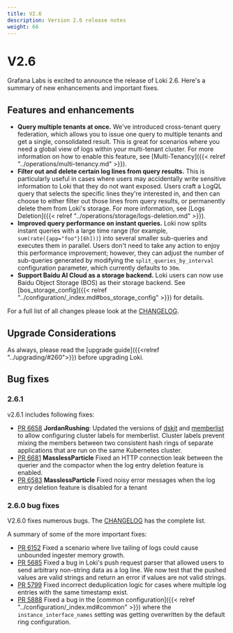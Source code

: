 ```yaml
---
title: V2.6
description: Version 2.6 release notes
weight: 66
---
```


# V2.6

Grafana Labs is excited to announce the release of Loki 2.6. Here's a summary of new enhancements and important fixes.

## Features and enhancements

- **Query multiple tenants at once.** We've introduced cross-tenant query federation, which allows you to issue one query to multiple tenants and get a single, consolidated result. This is great for scenarios where you need a global view of logs within your multi-tenant cluster. For more information on how to enable this feature, see [Multi-Tenancy]({{< relref "../operations/multi-tenancy.md" >}}). 
- **Filter out and delete certain log lines from query results.** This is particularly useful in cases where users may accidentally write sensitive information to Loki that they do not want exposed. Users craft a LogQL query that selects the specific lines they're interested in, and then can choose to either filter out those lines from query results, or permanently delete them from Loki's storage. For more information, see [Logs Deletion]({{< relref "../operations/storage/logs-deletion.md" >}}).
- **Improved query performance on instant queries.** Loki now splits instant queries with a large time range (for example, `sum(rate({app="foo"}[6h]))`) into several smaller sub-queries and executes them in parallel. Users don't need to take any action to enjoy this performance improvement; however, they can adjust the number of sub-queries generated by modifying the `split_queries_by_interval` configuration parameter, which currently defaults to `30m`. 
- **Support Baidu AI Cloud as a storage backend.** Loki users can now use Baidu Object Storage (BOS) as their storage backend. See [bos_storage_config]({{< relref "../configuration/_index.md#bos_storage_config" >}}) for details. 

For a full list of all changes please look at the [CHANGELOG](https://github.com/grafana/loki/blob/main/CHANGELOG.md).

## Upgrade Considerations

As always, please read the [upgrade guide]({{<relref "../upgrading/#260">}}) before upgrading Loki.

## Bug fixes

### 2.6.1 

v2.6.1 includes following fixes:

- [PR 6658](https://github.com/grafana/loki/pull/6658) **JordanRushing**: Updated the versions of [dskit](https://github.com/grafana/dskit) and [memberlist](https://github.com/grafana/memberlist) to allow configuring cluster labels for memberlist. Cluster labels prevent mixing the members between two consistent hash rings of separate applications that are run on the same Kubernetes cluster.
- [PR 6681](https://github.com/grafana/loki/pull/6681) **MasslessParticle** Fixed an HTTP connection leak between the querier and the compactor when the log entry deletion feature is enabled.
- [PR 6583](https://github.com/grafana/loki/pull/6583) **MasslessParticle** Fixed noisy error messages when the log entry deletion feature is disabled for a tenant 

### 2.6.0 bug fixes

V2.6.0 fixes numerous bugs. The [CHANGELOG](https://github.com/grafana/loki/blob/main/CHANGELOG.md) has the complete list.

A summary of some of the more important fixes:

- [PR 6152](https://github.com/grafana/loki/pull/6152) Fixed a scenario where live tailing of logs could cause unbounded ingester memory growth. 
- [PR 5685](https://github.com/grafana/loki/pull/5685) Fixed a bug in Loki's push request parser that allowed users to send arbitrary non-string data as a log line. We now test that the pushed values are valid strings and return an error if values are not valid strings.
- [PR 5799](https://github.com/grafana/loki/pull/5799) Fixed incorrect deduplication logic for cases where multiple log entries with the same timestamp exist. 
- [PR 5888](https://github.com/grafana/loki/pull/5888) Fixed a bug in the [common configuration]({{< relref "../configuration/_index.md#common" >}}) where the `instance_interface_names` setting was getting overwritten by the default ring configuration. 
